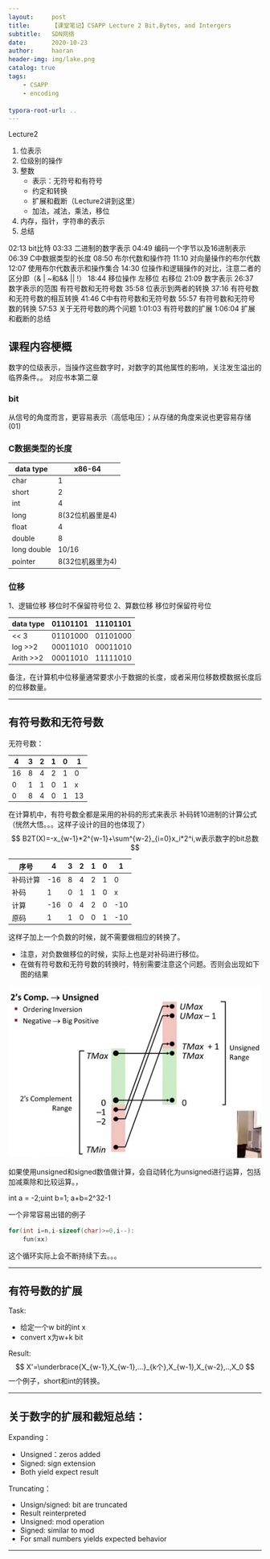 ```yaml
---
layout:     post
title:      【课堂笔记】CSAPP Lecture 2 Bit,Bytes, and Intergers
subtitle:   SDN网络
date:       2020-10-23
author:     haoran
header-img: img/lake.png
catalog: true
tags: 
    - CSAPP
    - encoding

typora-root-url: ..
---
```


Lecture2

1. 位表示
2. 位级别的操作
3. 整数
   - 表示：无符号和有符号
   - 约定和转换
   - 扩展和截断（Lecture2讲到这里）
   - 加法，减法，乘法，移位
4. 内存，指针，字符串的表示
5. 总结

02:13 bit比特
03:33 二进制的数字表示
04:49 编码一个字节以及16进制表示
06:39 C中数据类型的长度
08:50 布尔代数和操作符
11:10 对向量操作的布尔代数
12:07 使用布尔代数表示和操作集合
14:30 位操作和逻辑操作的对比，注意二者的区分即（& |  ~和&& || !）
18:44 移位操作 左移位 右移位
21:09 数字表示
26:37 数字表示的范围
有符号数和无符号数
35:58 位表示到两者的转换
37:16 有符号数和无符号数的相互转换
41:46 C中有符号数和无符号数
55:57 有符号数和无符号数的转换
57:53 关于无符号数的两个问题
1:01:03 有符号数的扩展
1:06:04 扩展和截断的总结

## 课程内容梗概
数字的位级表示，当操作这些数字时，对数字的其他属性的影响，关注发生溢出的临界条件。。
对应书本第二章

### bit
从信号的角度而言，更容易表示（高低电压）；从存储的角度来说也更容易存储(01)

### C数据类型的长度

| data type   | x86-64           |
| ----------- | ---------------- |
| char        | 1                |
| short       | 2                |
| int         | 4                |
| long        | 8(32位机器里是4) |
| float       | 4                |
| double      | 8                |
| long double | 10/16            |
| pointer     | 8(32位机器里为4) |


### 位移
1、逻辑位移
移位时不保留符号位
2、算数位移
移位时保留符号位

| data type   | 01101101|11101101 |
| ----------- | --------|-------|
|<< 3    |01101000|01101000|
|log >>2 |00011010|00011010|
|Arith >>2 |00011010|11111010|

备注，在计算机中位移量通常要求小于数据的长度，或者采用位移数模数据长度后的位移数量。

---

## 有符号数和无符号数

无符号数：

|4|3|2|1|0|1|
|--|--|--|--|--|--|
|16|8|4|2|1|0|2|
|0|1|1|0|1|x|
|0|8|4|0|1|13|

在计算机中，有符号数全都是采用的补码的形式来表示
补码转10进制的计算公式（恍然大悟。。。这样子设计的目的也体现了）
$$
B2T(X)=-x_{w-1}*2^{w-1}+\sum^{w-2}_{i=0}x_i*2^i,w表示数字的bit总数
$$

|序号|4|3|2|1|0|1|
|--|--|--|--|--|--|--|
|补码计算|-16|8|4|2|1|0|2|
|补码|1|0|1|1|0|x|
|计算|-16|0|4|2|0|-10|
|原码|1|1|0|0|1|-10|

这样子加上一个负数的时候，就不需要做相应的转换了。

- 注意，对负数做移位的时候，实际上也是对补码进行移位。
- 在做有符号数和无符号数的转换时，特别需要注意这个问题。否则会出现如下图的结果

![image-20201023220709360](/img/cloudNetworkingClass/2020-10-23-CSAPP%E7%AC%94%E8%AE%B0-%E7%AC%AC%E4%BA%8C%E8%8A%82/image-20201023220709360.png)

如果使用unsigned和signed数值做计算，会自动转化为unsigned进行运算，包括加减乘除和比较运算。，

int a = -2;uint b=1;
a+b=2^32-1

一个非常容易出错的例子

```c++
for(int i=n,i-sizeof(char)>=0,i--):
    fun(xx)
```

这个循环实际上会不断持续下去。。。

----

## 有符号数的扩展

Task:

- 给定一个w bit的int x
- convert x为w+k bit

Result:
$$
X'=\underbrace{X_{w-1},X_{w-1},...}_{k个},X_{w-1},X_{w-2},..,X_0
$$
一个例子，short和int的转换。

---

## 关于数字的扩展和截短总结：

Expanding：

- Unsigned：zeros added
- Signed: sign extension
- Both yield expect result

Truncating：

- Unsign/signed: bit are truncated
- Result reinterpreted
- Unsigned: mod operation
- Signed: similar to mod
- For small numbers yields expected behavior

----



